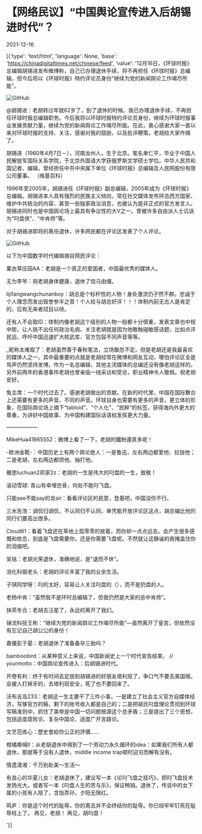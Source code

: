 # 【网络民议】“中国舆论宣传进入后胡锡进时代”？

2021-12-16

[{'type': 'text/html', 'language': None, 'base': 'https://chinadigitaltimes.net/chinese/feed', 'value': '12月16日，《环球时报》总编辑胡锡进发布微博称，自己已办理退休手续，将不再担任《环球时报》总编辑，但今后将以《环球时报》特约评论员身份“继续为党的新闻舆论工作竭尽所能”。

![GitHub](https://chinadigitaltimes.net/chinese/files/2021/12/image-1639651717942.png)



@胡锡进：老胡转过年就62岁了，到了退休的时候。我已办理退休手续，不再担任环球时报总编辑职务。今后我将以环球时报特约评论员身份，继续为环球时报事业发展贡献力量，继续为党的新闻舆论工作竭尽所能。在此，衷心感谢大家一直以来对环球时报的支持、关注，感谢对我的鼓励，以及批评鞭策。老胡给大家作揖了。

胡锡进（1960年4月7日－），河南汝州人，生于北京。笔名单仁平，毕业于中国人民解放军国际关系学院，于北京外国语大学获俄罗斯文学硕士学位。中华人民共和国记者、编辑，曾经担任中共中央属下单位《环球时报》总编辑及人民网股份有限公司董事。 （维基百科）



1996年至2005年，胡锡进任《环球时报》副总编辑，2005年成为《环球时报》总编辑。胡锡进本人具有强烈的民族主义倾向，常在社交媒体发布抨击西方国家、维护中共统治的内容、甚至一些独家政治消息，也被认为是非正式的官方发言人。胡锡进同时也是中国舆论场上最具有争议性的大V之一，曾被许多自由派人士讥讽为“叼盘侠”、“中肯师”等。

对于胡锡进即将的离任退休，许多网民都在评论区发表了个人评论。

![GitHub](https://chinadigitaltimes.net/chinese/files/2021/12/image-1639650458180.png)

以下为中国数字时代编辑摘自网民评论：



薰衣草庄园AA：老胡是一个真正的爱国者，中国最优秀的媒体人。

无为李爷：祝老胡身体健康，退休了信马由缰。

lijifangwangchunanboy：胡总是个标杆性的人物！身处激流仍孑然不群。忠诚于个人理念而发出毁誉参半之音！个人给与胡总好评！！！体制内前无古人是肯定的，后有无来者拭目以待。

还有人不会取ID：体制内像老胡这个级别的人物一般都十分慎重，发表文章也中规中矩，让人挑不出任何政治毛病。关注老胡就是因为他敢触碰敏感话题，比如点评民运、呼吁中国迅速扩大核武库、官方包容不同声音等等。

_昵称太难取了：老胡虽然善于春秋笔法，立场飘忽不定。但是老胡还是我最喜欢的媒体人之一，其中最重要的点就是老胡经常在微博和网友互动，哪怕评论区全是骂声仍然坚持发博。作为一名总编辑，其他主流媒体的总编还没有像老胡这样的。另外前两年的香港事件老胡也曾亲临一线采访和受访，职业精神令人敬佩。祝老胡安好。

兔主席：一个时代过去了。感谢老胡做出的贡献。在新的时代里，中国在国际舞台上还需要有更多的声音、不同的声音。环球自身也需要有更多的声音，更立体的形象，在国际舆论场上摘下“tabloid”、“个人化”、“民粹”的标签，获得海内外更大的尊重，为讲好中国故事、为中国构建国际话语权发挥更大力量。

——————

MikeHua41665552：微博上看了一下，老胡的鐵粉還真多呢！

-欧洲金靴-：中国历史上有两个舆论绝人：一是鲁迅，左右两边都爱他、拉拢他；二是老胡，左右两边都烦他、抽打他。

雅思luchuan2邦家2z：老胡的一生是伟大的叼盘的一生，致敬！

滚动雪球: 青山有幸埋忠骨，何处不能叼飞盘。

只能see不能say的龙sir：看看评论区的民意，登基吧，中国没你不行。

三水告浩：调侃归调侃，不认同归不认同，单凭能开放评论区这点，胡总编比他的同行们要高出很多。

Cloud61：看着飞盘还在草地上孤零零的放着，而你却一点点远去。会产生很多感慨和依恋，到底是飞盘需要你，还是你需要飞盘呢。不然就让这静谧的夜掩盖住你的泪痕吧。

吴铭：老胡光荣退休，准确地说，是“退而不休”。

消化科倔老头：老胡的评论丰富了我的业余生活。

子琪同学呀：叼的太好，容易让人关注叼盘的（），而不是扔盘的人。

老杨中肯：“虽然我不是环时总编辑了，但我仍然是大家的总中肯师”。

抹茶冬合：老胡去汪星了，永远的离开了我们。

锑流科技王彬：“继续为党的新闻舆论工作竭尽所能”&#8212;虽然离开了皇宫，但依然没有忘记自己胡公公的身份！

嘉儀彭于晏：老胡退休了准备备孕三胎吗？

bamboobird：从某种意义上来说，中国新闻史上一个时代宣告结束。  //  yourmotto：中国舆论宣传进入：后胡锡进时代。

开卷有利：终于有时间去定居到胡锡进的好朋友塔利班了，争口气不要去美国哦，会被人打掉牙的，去塔利班安全，死了也不要回来了。

沃布吉岛233：老胡这一生主要干了三件小事，一是建立了社会主义官方自媒体经济，写够官方的稿，剩下的账号收入都是自己的；二是把胡氏叼盘理论贯彻到环球写稿准则中，抓住了美帝是中国一切问题根源这个总矛盾；三是提出了三个思想，包括适度腐败论、复杂中国论、适度广开言路论。

文艺范炼心：歷史會給你公正的評價……

橙橘嘶喊II：从老胡退休中得到了一个劳动力永久循环的idea：如果我们所有人都退休，那就等于没有人退休，middle income trap顿时迎刃而解有没有。

情遗潇湘：千万别赴美～生活～

有良心的华夏儿女：老胡退休了，建议写一本《论叼飞盘之技巧》，把叼飞盘技术发扬光大。或者写一本《叼盘人生的苦与乐》，保证畅销。退休了，传说中的女下属的小孩有人陪了，含饴弄孙，夕阳无限红。

鸣庐：你是这个时代的耻辱。你的离去并不会终结你的耻辱。你已经牢牢钉死在耻辱柱上了。 再见，老胡！ 再见，胡叼盘！

'}]